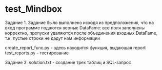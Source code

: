 # test_Mindbox

Задание 1.
Задание было выполнено исходя из предположения, что на вход программе подаются верные DataFame: все поля заполнены корректно, пропуски удаляются после объединения входных DataFame, т.к. пустые строки не дадут нам информации

create_report_func.py - здесь находится функция, выдающая report
test_reports.py - тестирование

Задание 2.
solution.txt - создание трех таблиц и SQL-запрос
